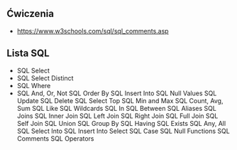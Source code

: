 ## Ćwiczenia
- https://www.w3schools.com/sql/sql_comments.asp

## Lista SQL
- SQL Select
- SQL Select Distinct
- SQL Where
- SQL And, Or, Not
SQL Order By
SQL Insert Into
SQL Null Values
SQL Update
SQL Delete
SQL Select Top
SQL Min and Max
SQL Count, Avg, Sum
SQL Like
SQL Wildcards
SQL In
SQL Between
SQL Aliases
SQL Joins
SQL Inner Join
SQL Left Join
SQL Right Join
SQL Full Join
SQL Self Join
SQL Union
SQL Group By
SQL Having
SQL Exists
SQL Any, All
SQL Select Into
SQL Insert Into Select
SQL Case
SQL Null Functions
SQL Comments
SQL Operators
